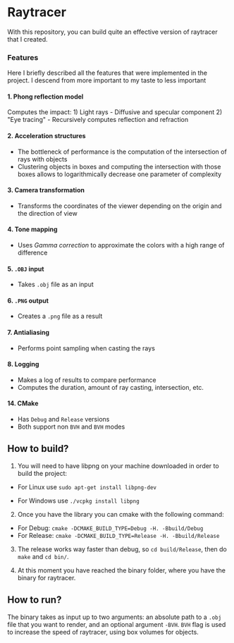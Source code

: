 # Raytracer

With this repository, you can build quite an effective version of raytracer that I created.

### Features

Here I briefly described all the features that were implemented in the project. I descend from more important to my taste to less important

#### 1. Phong reflection model

Computes the impact:
	1) Light rays
		- Diffusive and specular component
	2) "Eye tracing"
		- Recursively computes reflection and refraction
   
#### 2. Acceleration structures

  - The bottleneck of performance is the computation of the intersection of rays with objects
  - Clustering objects in boxes and computing the intersection with those boxes allows to logarithmically decrease one parameter of complexity
  
#### 3. Camera transformation

  - Transforms the coordinates of the viewer depending on the origin and the direction of view
 
#### 4. Tone mapping
   
  - Uses *Gamma correction* to approximate the colors with a high range of difference

#### 5. `.OBJ` input
   
  - Takes `.obj` file as an input

#### 6. `.PNG` output
   
  - Creates a `.png` file as a result

#### 7. Antialiasing
    
  - Performs point sampling when casting the rays
  
#### 8. Logging
    
  - Makes a log of results to compare performance
  - Computes the duration, amount of ray casting, intersection, etc.
#### 14. **CMake**
    
  - Has `Debug` and `Release` versions
  - Both support non `BVH` and `BVH` modes

## How to build?

1. You will need to have libpng on your machine downloaded in order to build the project:
  
  - For Linux use `sudo apt-get install libpng-dev`

  - For Windows use `./vcpkg install libpng`

2. Once you have the library you can cmake with the following command:

- For Debug: `cmake -DCMAKE_BUILD_TYPE=Debug -H. -Bbuild/Debug`
- For Release: `cmake -DCMAKE_BUILD_TYPE=Release -H. -Bbuild/Release`

3. The release works way faster than debug, so `cd build/Release`, then do `make` and `cd bin/`.

4. At this moment you have reached the binary folder, where you have the binary for raytracer.

## How to run?

The binary takes as input up to two arguments: an absolute path to a `.obj` file that you want to render, and an optional argument `-BVH`. `BVH` flag is used to increase the speed of raytracer, using box volumes for objects. 




